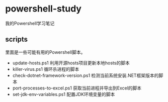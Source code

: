 # powershell-study
我的Powershell学习笔记

## scripts
里面是一些可能有用的Powershell脚本。

- update-hosts.ps1 利用开源hosts项目更新本地hosts的脚本
- killer-virus.ps1 循环杀进程的脚本
- check-dotnet-framework-version.ps1 检测当前系统安装.NET框架版本的脚本
- port-processes-to-excel.ps1 获取当前进程并导出到Excel的脚本
- set-jdk-env-variables.ps1 配置JDK环境变量的脚本